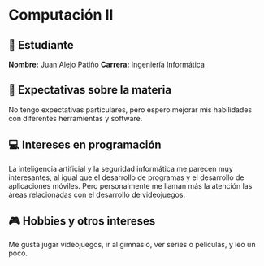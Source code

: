 # Computación II

## 👤 Estudiante
**Nombre:** Juan Alejo Patiño
**Carrera:** Ingeniería Informática

## 🎯 Expectativas sobre la materia
No tengo expectativas particulares, pero espero mejorar mis habilidades con diferentes herramientas y software.

## 💻 Intereses en programación
La inteligencia artificial y la seguridad informática me parecen muy interesantes, al igual que el desarrollo de programas y el desarrollo de aplicaciones móviles. Pero personalmente me llaman más la atención las áreas relacionadas con el desarrollo de videojuegos.

## 🎮 Hobbies y otros intereses
Me gusta jugar videojuegos, ir al gimnasio, ver series o películas, y leo un poco.
